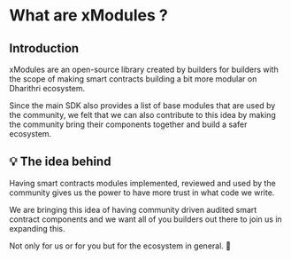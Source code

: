 # What are xModules ?
Introduction
------------------------------------

xModules are an open-source library created by builders for builders with the scope of making smart contracts building a bit more modular on Dharithri ecosystem.

Since the main SDK also provides a list of base modules that are used by the community, we felt that we can also contribute to this idea by making the community bring their components together and build a safer ecosystem.

:bulb: The idea behind
------------------------------------

Having smart contracts modules implemented, reviewed and used by the community gives us the power to have more trust in what code we write.

We are bringing this idea of having community driven audited smart contract components and we want all of you builders out there to join us in expanding this.

Not only for us or for you but for the ecosystem in general. :rocket: